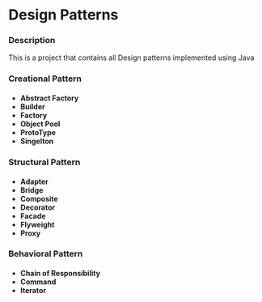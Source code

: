 <h1> Design Patterns </h1>


<h3> Description  </h3>

<p>
 This is a project that contains all Design patterns implemented using Java
</p>

<h3> Creational Pattern </h3>

<h4>
    <ul>
      <li>Abstract Factory</li>
      <li>Builder</li>
      <li>Factory</li>
      <li>Object Pool</li>
      <li>ProtoType</li>
      <li>Singelton</li>
    </ul>
</h4>

<h3> Structural Pattern </h3>

<h4>
    <ul>
      <li>Adapter</li>
      <li>Bridge</li>
      <li>Composite</li>
      <li>Decorator</li>
      <li>Facade</li>
      <li>Flyweight</li>
      <li>Proxy</li>
    </ul>
</h4>

<h3> Behavioral Pattern </h3>

<h4>
    <ul>
      <li>Chain of Responsibility</li>
      <li>Command</li>
      <li>Iterator</li>
    </ul>
</h4>


















